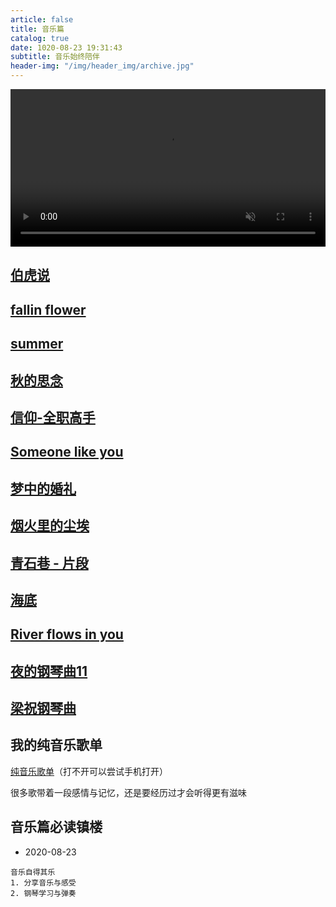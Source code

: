 ```yaml
---
article: false
title: 音乐篇
catalog: true
date: 1020-08-23 19:31:43
subtitle: 音乐始终陪伴
header-img: "/img/header_img/archive.jpg"
---
```


<!-- https://github.com/newraina/mePlayer -->

<video src="#" controls="controls" style="width: 100%; max-height: 500px" id="movie" loop="loop" muted="muted">
您的浏览器不支持 video 标签。
</video>

<div class="music" id="ms"></div>

## [伯虎说](/music/伯虎说.mp3)

## [fallin flower](/music/fallinflower.mp3)

## [summer](/img/movie/summer.mp4)

## [秋的思念](/img/movie/qiudesinian.mp4)

## [信仰-全职高手](/img/movie/xinyang.mp4)

## [Someone like you](/img/movie/someonelikeyou.mp4)

## [梦中的婚礼](/img/movie/mengzhongdehunli.mp4)

## [烟火里的尘埃](/img/movie/yanhuolidechenai.mp4)

## [青石巷 - 片段](/img/movie/qingshixiang.mp4)

## [海底](/img/movie/haidi.mp4)

## [River flows in you](/img/movie/riverflowsinyou.mp4)

## [夜的钢琴曲11](/img/movie/yedegangqinqu11.mp4)

## [梁祝钢琴曲](/img/movie/liangzhu.mp4)

## 我的纯音乐歌单
[纯音乐歌单](https://t.kugou.com/355mda6xVV2)（打不开可以尝试手机打开）

很多歌带着一段感情与记忆，还是要经历过才会听得更有滋味

## 音乐篇必读镇楼 
- 2020-08-23
```
音乐自得其乐
1. 分享音乐与感受
2. 钢琴学习与弹奏
```

<script type="text/javascript" src="/js/jquery.min.js"></script>
<script type="text/javascript" src="/js/meplayer.min.js"></script>

<script type="text/javascript">

    let defaultPlay = "qiudesinian";
    let movie = document.getElementById("movie");
    let ms = document.getElementById("ms");
    let lks = document.querySelectorAll(".post-container > h2 > a");
    let mePlayerBuilder = mePlayer;
    let mePlayerOperater = null;
    let first = true;

    function getQueryVariable(variable){
       var query = window.location.search.substring(1);
       var vars = query.split("&");
       for (var i=0;i<vars.length;i++) {
            var pair = vars[i].split("=");
            if(pair[0] == variable){return decodeURI(pair[1]);}
       }
       return(false);
    }

    function playMovie(pmv, play) {
        ms.style.display = "none";
        movie.style.display = "block";
        if(document.getElementsByTagName("audio")[0]) {
            document.getElementsByTagName("audio")[0].pause()
        }
        movie.src=pmv.href;
        if(play) {
            movie.play();
        }
    }

    function playMp3(pmp, play) {
        movie.style.display = "none";
        movie.pause();
        ms.style.display = "block";
        mePlayerBuilder({
            music: {
                src: pmp.href,
                title: pmp.text,
                author: "纯音乐请欣赏",
                loop: true
            },
            target: '#ms',
            autoplay: play
        });
    }


    for(let i = 0; i < lks.length; i++) {
        if(lks[i].className == "" && lks[i].href.endsWith("mp4")) {
            lks[i].onclick = function(e){
                e.preventDefault();
                playMovie(lks[i], true);
            }
        }

        if(lks[i].className == "" && lks[i].href.endsWith("mp3")) {
            lks[i].onclick = function(e){
                e.preventDefault();
                playMp3(lks[i], true);
            }
        }
    }

    let thePlay;
    if(getQueryVariable("init")) {
        thePlay = getQueryVariable("init")
    } else {
        thePlay = defaultPlay;
    }
    let init = document.getElementById(thePlay);
    let node = init.children[0];
    if(node.href.endsWith("mp4")) {
        playMovie(node, false);
    }
    if(node.href.endsWith("mp3")) {
        playMp3(node, false);
    }
</script>